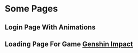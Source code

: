 <script setup>
import PageShowcase from './components/PageShowcase.vue'
import GenshinEye from './components/GenshinEye.vue'
import Login from './components/Login.vue'

</script>
# Some Pages

## Login Page With Animations
<PageShowcase>
  <Login />
</PageShowcase>

## Loading Page For Game [Genshin Impact](https://genshin.hoyoverse.com/)
<PageShowcase>
  <GenshinEye />
</PageShowcase>